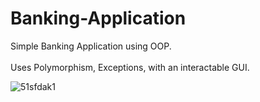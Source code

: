 # Banking-Application
Simple Banking Application using OOP.
<br>
<br>
Uses Polymorphism, Exceptions, with an interactable GUI.

![51sfdak1](https://user-images.githubusercontent.com/107326899/179573239-14f86bd6-2600-4f19-bf36-c706b24c88f0.png)
